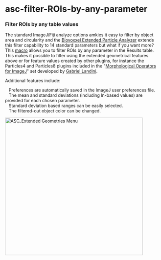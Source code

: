 # asc-filter-ROIs-by-any-parameter
<h3 id = "Filter_ROIs_by_any_Value">Filter ROIs by any table values</h3>
<p>The standard ImageJ/Fiji analyze options amkies it easy to filter by object area and circularity and the  <a href="https://imagej.net/BioVoxxel_Toolbox">Biovoxxel Extended Particle Analyzer</a> extends this filter capability to 14 standard parameters but what if you want more? This <a href="https://github.com/peterjlee/asc-filter-ROIs-by-any-parameter"  Title = "Applied Superconductivity Center Filter ROIs by any Results table parameter directory" >macro</a> allows you to filter ROIs by any parameter in the Results table. This makes it possible to filter using the extended geometrical features above or for feature values created by other plugins, for instance the Particles4 and Particles8 plugins included in the "<a href="https://blog.bham.ac.uk/intellimic/g-landini-software/">Morphological Operators for ImageJ</a>" set developed by <a href="http://www.mecourse.com/landinig/software/software.html">Gabriel Landini</a>.</p>
<p>Additional features include:</p>
  <p>&nbsp;&nbsp;&nbsp;Preferences are automatically saved in the ImageJ user preferences file.<br />
  &nbsp;&nbsp;&nbsp;The mean and standard deviations (including ln-based values) are provided for each chosen parameter.<br />
  &nbsp;&nbsp;&nbsp;Standard deviation based ranges can be easily selected.<br />
  &nbsp;&nbsp;&nbsp;The filtered-out object color can be changed.<br />
 </p>
<p><img src="https://fs.magnet.fsu.edu/~lee/asc/ImageJUtilities/IA_Images/Filter_ROIs_Menu1+2-horz_PAL_1264x601.png" alt="ASC_Extended Geometries Menu"  height="450" /> </p>
